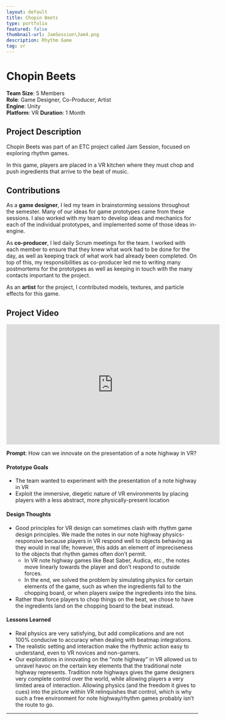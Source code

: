 ```yaml
---
layout: default
title: Chopin Beets
type: portfolio
featured: false
thumbnail-url: JamSession\Jam4.png
description: Rhythm Game
tag: vr
---
```


# Chopin Beets
**Team Size**: 5 Members  
**Role**: Game Designer, Co-Producer, Artist  
**Engine**: Unity  
**Platform**: VR 
**Duration**: 1 Month  

## Project Description

Chopin Beets was part of an ETC project called Jam Session, focused on exploring rhythm games.

In this game, players are placed in a VR kitchen where they must chop and push ingredients that arrive to the beat of music.

## Contributions
As a **game designer**, I led my team in brainstorming sessions throughout the semester. Many of our ideas for game prototypes came from these sessions. I also worked with my team to develop ideas and mechanics for each of the individual prototypes, and implemented some of those ideas in-engine.

As **co-producer**, I led daily Scrum meetings for the team. I worked with each member to ensure that they knew what work had to be done for the day, as well as keeping track of what work had already been completed. On top of this, my responsibilities as co-producer led me to writing many postmortems for the prototypes as well as keeping in touch with the many contacts important to the project.

As an **artist** for the project, I contributed models, textures, and particle effects for this game.


## Project Video
<iframe width="560" height="315" src="https://www.youtube.com/embed/6X7KO0b_9zE" frameborder="0" allow="accelerometer; autoplay; clipboard-write; encrypted-media; gyroscope; picture-in-picture" allowfullscreen></iframe>

**Prompt**: How can we innovate on the presentation of a note highway in VR?

#### Prototype Goals
- The team wanted to experiment with the presentation of a note highway in VR
- Exploit the immersive, diegetic nature of VR environments by placing players with a less abstract, more physically-present location

#### Design Thoughts
- Good principles for VR design can sometimes clash with rhythm game design principles. We made the notes in our note highway physics-responsive because players in VR respond well to objects behaving as they would in real life; however, this adds an element of impreciseness to the objects that rhythm games often don’t permit.
	- In VR note highway games like Beat Saber, Audica, etc., the notes move linearly towards the player and don’t respond to outside forces.
	- In the end, we solved the problem by simulating physics for certain elements of the game, such as when the ingredients fall to the chopping board, or when players swipe the ingredients into the bins.
- Rather than force players to chop things on the beat, we chose to have the ingredients land on the chopping board to the beat instead.

#### Lessons Learned
- Real physics are very satisfying, but add complications and are not 100% conducive to accuracy when dealing with beatmap integrations.
- The realistic setting and interaction make the rhythmic action easy to understand, even to VR novices and non-gamers.
- Our explorations in innovating on the “note highway” in VR allowed us to unravel havoc on the certain key elements that the traditional note highway represents. Tradition note highways gives the game designers very complete control over the world, while allowing players a very limited area of interaction. Allowing physics (and the freedom it gives to cues) into the picture within VR relinquishes that control, which is why such a free environment for note highway/rhythm games probably isn’t the route to go.

---